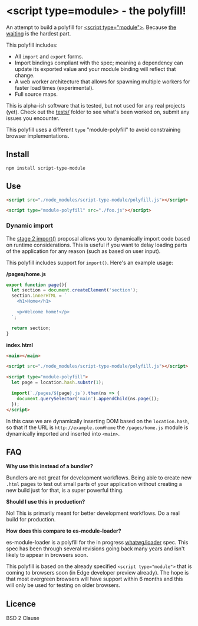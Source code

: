 # &lt;script type=module&gt; - the polyfill!

An attempt to build a polyfill for [\<script type="module"\>](https://blog.whatwg.org/js-modules). Because [the waiting](https://www.youtube.com/watch?v=uMyCa35_mOg) is the hardest part.

This polyfill includes:

* All `import` and `export` forms.
* Import bindings compliant with the spec; meaning a dependency can update its exported value and your module binding will reflect that change.
* A web worker architecture that allows for spawning multiple workers for faster load times (experimental).
* Full source maps.

This is alpha-ish software that is tested, but not used for any real projects (yet). Check out the [tests/](https://github.com/matthewp/script-type-module/tree/master/test) folder to see what's been worked on, submit any issues you encounter.

This polyfill uses a different `type` "module-polyfill" to avoid constraining browser implementations.

## Install

```
npm install script-type-module
```

## Use

```html
<script src="./node_modules/script-type-module/polyfill.js"></script>

<script type="module-polyfill" src="./foo.js"></script>
```

### Dynamic import

The [stage 2 import()](https://github.com/domenic/proposal-dynamic-import) proposal allows you to dynamically import code based on runtime considerations. This is useful if you want to delay loading parts of the application for any reason (such as based on user input).

This polyfill includes support for `import()`. Here's an example usage:

**/pages/home.js**

```js
export function page(){
  let section = document.createElement('section');
  section.innerHTML = `
    <h1>Home</h1>

    <p>Welcome home!</p>
  `;

  return section;
}
```

**index.html**

```html
<main></main>

<script src="./node_modules/script-type-module/polyfill.js"></script>

<script type="module-polyfill">
  let page = location.hash.substr(1);

  import(`./pages/${page}.js`).then(ns => {
    document.querySelector('main').appendChild(ns.page());
  });
</script>
```

In this case we are dynamically inserting DOM based on the `location.hash`, so that if the URL is `http://example.com#home` the `/pages/home.js` module is dynamically imported and inserted into `<main>`.

## FAQ

**Why use this instead of a bundler?**

Bundlers are not great for development workflows. Being able to create new `.html` pages to test out small parts of your application without creating a new build just for that, is a super powerful thing.

**Should I use this in production?**

No! This is primarily meant for better development workflows. Do a real build for production.

**How does this compare to es-module-loader?**

es-module-loader is a polyfill for the in progress [whatwg/loader](https://github.com/whatwg/loader) spec. This spec has been through several revisions going back many years and isn't likely to appear in browsers soon.

This polyfill is based on the already specified `<script type="module">` that is coming to browsers soon (in Edge developer preview already). The hope is that most evergreen browsers will have support within 6 months and this will only be used for testing on older browsers.

## Licence

BSD 2 Clause
